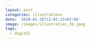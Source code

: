```yaml
---
layout: post
categories: illustrations
date: '2020-01-26T12:05:23+03:00'
image: /images/illustration_39.jpeg
tags:
  - digital
---
```

